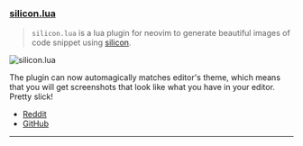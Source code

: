 <h3 id="update-silicon.lua">
    <a href="#update-silicon.lua">
        <span class="icon-text">
            <span class="icon">
                <i class="fa-solid fa-book"></i>
            </span>
            <span>silicon.lua</span>
        </span>
    </a>
</h3>

> `silicon.lua` is a lua plugin for neovim to generate beautiful images of code snippet using [silicon](https://github.com/aloxaf/silicon).

![silicon.lua]()

The plugin can now automagically matches editor's theme, which means that you will get screenshots that look like what
you have in your editor. Pretty slick!

- [Reddit](https://www.reddit.com/r/neovim/comments/ym17wv/siliconlua_can_now_automagically_match_editors/)
- [GitHub](https://github.com/narutoxy/silicon.lua)

---
